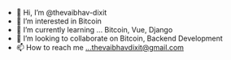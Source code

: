 - 👋 Hi, I’m @thevaibhav-dixit
- 👀 I’m interested in Bitcoin
- 🌱 I’m currently learning ... Bitcoin, Vue, Django 
- 💞️ I’m looking to collaborate on Bitcoin, Backend Development
- 📫 How to reach me ...thevaibhavdixit@gmail.com

<!---
thevaibhav-dixit/thevaibhav-dixit is a ✨ special ✨ repository because its `README.md` (this file) appears on your GitHub profile.
You can click the Preview link to take a look at your changes.
--->
